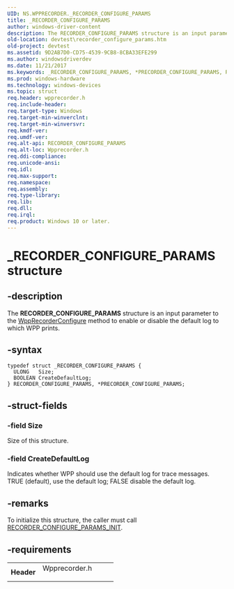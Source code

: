 ```yaml
---
UID: NS.WPPRECORDER._RECORDER_CONFIGURE_PARAMS
title: _RECORDER_CONFIGURE_PARAMS
author: windows-driver-content
description: The RECORDER_CONFIGURE_PARAMS structure is an input parameter to the WppRecorderConfigure method to enable or disable the default log to which WPP prints.
old-location: devtest\recorder_configure_params.htm
old-project: devtest
ms.assetid: 9D2AB7D0-CD75-4539-9CB8-8CBA33EFE299
ms.author: windowsdriverdev
ms.date: 11/21/2017
ms.keywords: _RECORDER_CONFIGURE_PARAMS, *PRECORDER_CONFIGURE_PARAMS, RECORDER_CONFIGURE_PARAMS
ms.prod: windows-hardware
ms.technology: windows-devices
ms.topic: struct
req.header: wpprecorder.h
req.include-header: 
req.target-type: Windows
req.target-min-winverclnt: 
req.target-min-winversvr: 
req.kmdf-ver: 
req.umdf-ver: 
req.alt-api: RECORDER_CONFIGURE_PARAMS
req.alt-loc: Wpprecorder.h
req.ddi-compliance: 
req.unicode-ansi: 
req.idl: 
req.max-support: 
req.namespace: 
req.assembly: 
req.type-library: 
req.lib: 
req.dll: 
req.irql: 
req.product: Windows 10 or later.
---
```


# _RECORDER_CONFIGURE_PARAMS structure



## -description
The <b>RECORDER_CONFIGURE_PARAMS</b> structure is an input parameter to the <a href="devtest.wpprecorderconfigure">WppRecorderConfigure</a> method to enable or disable the default log to which WPP prints.



## -syntax

````
typedef struct _RECORDER_CONFIGURE_PARAMS {
  ULONG   Size;
  BOOLEAN CreateDefaultLog;
} RECORDER_CONFIGURE_PARAMS, *PRECORDER_CONFIGURE_PARAMS;
````


## -struct-fields

### -field Size

Size of this structure.


### -field CreateDefaultLog

Indicates whether WPP should use the default log for trace messages. TRUE (default), use the default log; FALSE disable the default log.


## -remarks
To initialize this structure, the caller must call <a href="devtest.recorder_configure_params_init">RECORDER_CONFIGURE_PARAMS_INIT</a>.


## -requirements
<table>
<tr>
<th width="30%">
Header

</th>
<td width="70%">
<dl>
<dt>Wpprecorder.h</dt>
</dl>
</td>
</tr>
</table>